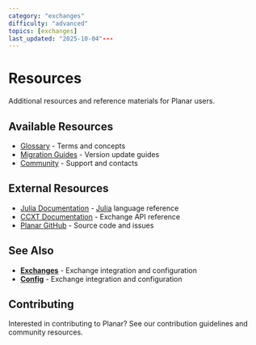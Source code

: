 ```yaml
---
category: "exchanges"
difficulty: "advanced"
topics: [exchanges]
last_updated: "2025-10-04"---
---
```


# Resources

Additional resources and reference materials for Planar users.

## Available Resources

- [Glossary](glossary.md) - Terms and concepts
- [Migration Guides](migration-guides.md) - Version update guides
- [Community](community.md) - Support and contacts

## External Resources

- [Julia Documentation](https://docs.julialang.org/) - [Julia](https://julialang.org/) language reference
- [CCXT Documentation](https://docs.ccxt.com/) - Exchange API reference
- [Planar GitHub](https://github.com/defnlnotme/Planar.jl) - Source code and issues


## See Also

- **[Exchanges](../exchanges.md)** - Exchange integration and configuration
- **[Config](../config.md)** - Exchange integration and configuration

## Contributing

Interested in contributing to Planar? See our contribution guidelines and community resources.